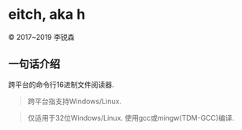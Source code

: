 # eitch, aka **h**
&copy; 2017~2019 李锐森

## 一句话介绍

跨平台的命令行16进制文件阅读器.
> 跨平台指支持Windows/Linux.

> 仅适用于32位Windows/Linux.
> 使用gcc或mingw(TDM-GCC)编译.
